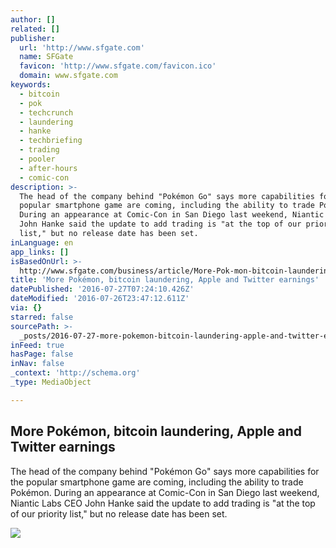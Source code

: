```yaml
---
author: []
related: []
publisher:
  url: 'http://www.sfgate.com'
  name: SFGate
  favicon: 'http://www.sfgate.com/favicon.ico'
  domain: www.sfgate.com
keywords:
  - bitcoin
  - pok
  - techcrunch
  - laundering
  - hanke
  - techbriefing
  - trading
  - pooler
  - after-hours
  - comic-con
description: >-
  The head of the company behind "Pokémon Go" says more capabilities for the
  popular smartphone game are coming, including the ability to trade Pokémon.
  During an appearance at Comic-Con in San Diego last weekend, Niantic Labs CEO
  John Hanke said the update to add trading is "at the top of our priority
  list," but no release date has been set.
inLanguage: en
app_links: []
isBasedOnUrl: >-
  http://www.sfgate.com/business/article/More-Pok-mon-bitcoin-laundering-Apple-and-8425403.php
title: 'More Pokémon, bitcoin laundering, Apple and Twitter earnings'
datePublished: '2016-07-27T07:24:10.426Z'
dateModified: '2016-07-26T23:47:12.611Z'
via: {}
starred: false
sourcePath: >-
  _posts/2016-07-27-more-pokemon-bitcoin-laundering-apple-and-twitter-earnings.md
inFeed: true
hasPage: false
inNav: false
_context: 'http://schema.org'
_type: MediaObject

---
```

<article style=""><h1>More Pokémon, bitcoin laundering, Apple and Twitter earnings</h1><p>The head of the company behind "Pokémon Go" says more capabilities for the popular smartphone game are coming, including the ability to trade Pokémon. During an appearance at Comic-Con in San Diego last weekend, Niantic Labs CEO John Hanke said the update to add trading is "at the top of our priority list," but no release date has been set.</p><img src="http://ww3.hdnux.com/photos/50/51/57/10656706/3/rawImage.jpg" /></article>